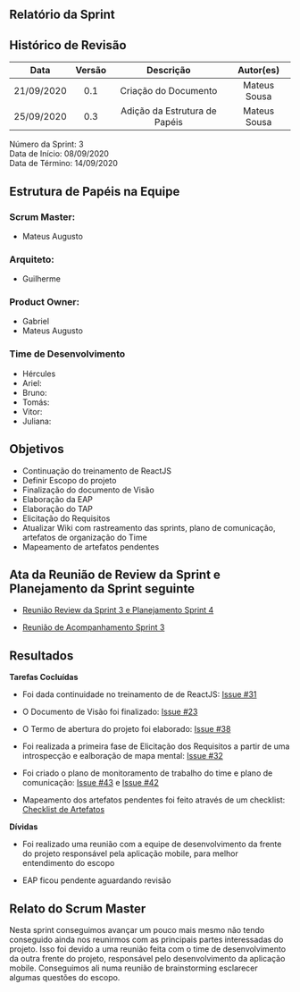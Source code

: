 
## Relatório da Sprint

## Histórico de Revisão

|   Data   |  Versão  |        Descrição       |          Autor(es)          |
|:--------:|:--------:|:----------------------:|:---------------------------:|
|21/09/2020|   0.1    | Criação do Documento        |   Mateus Sousa   |
|25/09/2020|   0.3   | Adição da Estrutura de Papéis    |   Mateus Sousa  |


Número da Sprint: 3 <br>
Data de Início:  08/09/2020 <br>
Data de Término: 14/09/2020 <br>

## Estrutura de Papéis na Equipe

### Scrum Master:
- Mateus Augusto

### Arquiteto:
- Guilherme

### Product Owner:
- Gabriel
- Mateus Augusto

### Time de Desenvolvimento

- Hércules
- Ariel:
- Bruno:
- Tomás:
- Vitor:
- Juliana:

## Objetivos

- Continuação do treinamento de ReactJS
- Definir Escopo do projeto
- Finalização do documento de Visão
- Elaboração da EAP
- Elaboração do TAP
- Elicitação do Requisitos
- Atualizar Wiki com rastreamento das sprints, plano de comunicação, artefatos de organização do Time
- Mapeamento de artefatos pendentes

## Ata da Reunião de Review da Sprint e Planejamento da Sprint seguinte

- [Reunião Review da Sprint 3 e Planejamento Sprint 4](https://github.com/fga-eps-mds/2020.1-Grupo6/issues/49)

- [Reunião de Acompanhamento Sprint 3](https://github.com/fga-eps-mds/2020.1-Grupo6/issues/46)


## Resultados

**Tarefas Cocluídas** 

- Foi dada continuidade no treinamento de de ReactJS: [Issue #31](https://github.com/fga-eps-mds/2020.1-Grupo6/issues/31)

- O Documento de Visão foi finalizado: [Issue #23](https://github.com/fga-eps-mds/2020.1-Grupo6/issues/23)

- O Termo de abertura do projeto foi elaborado: [Issue #38](https://github.com/fga-eps-mds/2020.1-Grupo6/issues/38)

- Foi realizada a primeira fase de Elicitação dos Requisitos a partir de uma introspecção e ealboração de mapa mental: [Issue #32](https://github.com/fga-eps-mds/2020.1-Grupo6/issues/32)

- Foi criado o plano de monitoramento de trabalho do time e plano de comunicação: [Issue #43](https://github.com/fga-eps-mds/2020.1-Grupo6/issues/43) e [Issue #42](https://github.com/fga-eps-mds/2020.1-Grupo6/issues/42)

- Mapeamento dos artefatos pendentes foi feito através de um checklist: [Checklist de Artefatos](https://github.com/fga-eps-mds/2020.1-Grupo6/issues/29)

**Dívidas**

- Foi realizado uma reunião com a equipe de desenvolvimento da frente do projeto responsável pela aplicação mobile, para melhor entendimento do escopo

- EAP ficou pendente aguardando revisão

## Relato do Scrum Master

Nesta sprint conseguimos avançar um pouco mais mesmo não tendo conseguido ainda nos reunirmos com as principais partes interessadas do projeto. Isso foi devido a uma reunião feita com o time de desenvolvimento da outra frente do projeto, responsável pelo desenvolvimento da aplicação mobile. Conseguimos ali numa reunião de brainstorming esclarecer algumas questões do escopo.

